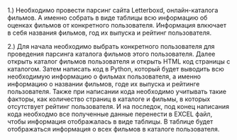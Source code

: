 1.) Необходимо провести парсинг сайта Letterboxd, онлайн-каталога фильмов.
А именно собрать в виде таблицы всю информацию об оценках фильмов от конкретного пользователя.
Информация влкючает в себя названия фильмов, год их выпуска и рейтинг пользователя.

2.) Для начала необходимо выбрать конкретного пользователя для проведения парсинга каталога фильмов этого пользователя.
Далее открыть каталог фильмов пользователя и открыть HTML код страницы с каталогом.
Затем написать код в Python, который будет выводить всю необходимую информацию о фильмах пользователя, а именно информацию о названии фильмов, годе их выпуска и рейтинге пользователя.
Также при написании кода необходимо учитывать такие факторы, как количество страниц в каталоге и фильмы, в которых отсутствует рейтинг пользователя.
И на последок, под конец написания кода необходмо все полученные данные перенести в EXCEL файл, чтобы информация отображалась в виде таблицы.
В таблице будет отображаться информация о всех фильмов в каталоге пользователя.
